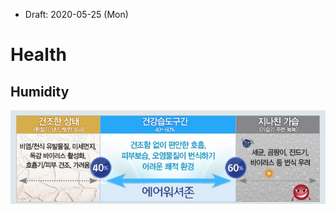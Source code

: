 * Draft: 2020-05-25 (Mon)
# Health

## Humidity
<img src="images/health-humidity-from_internet_search.jpg">

